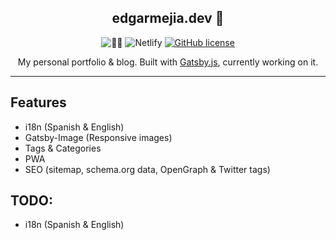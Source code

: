 <h2 align="center">edgarmejia.dev 👻</h2>

<p align="center">
  <img alt="👋🏼" src="https://raw.githubusercontent.com/edgarMejia/edgarmejia.dev/master/screenshots/ss1.png">
 
  <img alt="Netlify" src="https://img.shields.io/netlify/383c678e-2cda-4d25-8140-0e45ce1f436a?style=flat-square">
  <a href="https://github.com/edgarMejia/edgarmejia.github.io/blob/source/LICENSE">
    <img alt="GitHub license" src="https://img.shields.io/github/license/edgarMejia/edgarmejia.github.io?style=flat-square">
  </a>
</p>

<p align="center">
  My personal portfolio & blog. Built with <a href="https://www.gatsbyjs.org">Gatsby.js</a>, currently working on it.
</p>

---


## Features

- i18n (Spanish & English)
- Gatsby-Image (Responsive images)
- Tags & Categories
- PWA
- SEO (sitemap, schema.org data, OpenGraph & Twitter tags)


## TODO:
- i18n (Spanish & English)

